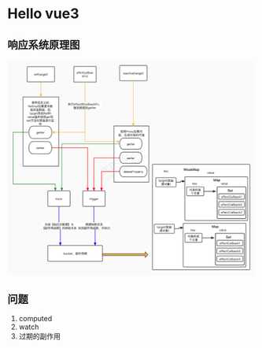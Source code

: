 # Hello vue3

## 响应系统原理图
![vue3响应式原理图](./images/vue3响应系统图示.jpg)

## 问题
1. computed
2. watch
3. 过期的副作用